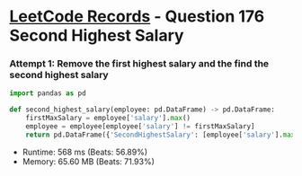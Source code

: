 # [LeetCode Records](../README.md) - Question 176 Second Highest Salary

### Attempt 1: Remove the first highest salary and the find the second highest salary
```py
import pandas as pd

def second_highest_salary(employee: pd.DataFrame) -> pd.DataFrame:
    firstMaxSalary = employee['salary'].max()
    employee = employee[employee['salary'] != firstMaxSalary]
    return pd.DataFrame({'SecondHighestSalary': [employee['salary'].max()]})
```
- Runtime: 568 ms (Beats: 56.89%)
- Memory: 65.60 MB (Beats: 71.93%)

<br>
